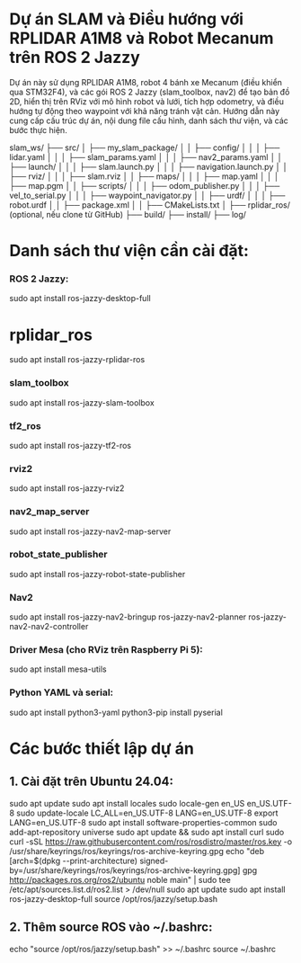 # Dự án SLAM và Điều hướng với RPLIDAR A1M8 và Robot Mecanum trên ROS 2 Jazzy

Dự án này sử dụng RPLIDAR A1M8, robot 4 bánh xe Mecanum (điều khiển qua STM32F4), và các gói ROS 2 Jazzy (slam_toolbox, nav2) để tạo bản đồ 2D, hiển thị trên RViz với mô hình robot và lưới, tích hợp odometry, và điều hướng tự động theo waypoint với khả năng tránh vật cản. Hướng dẫn này cung cấp cấu trúc dự án, nội dung file cấu hình, danh sách thư viện, và các bước thực hiện.

slam_ws/
├── src/
│   ├── my_slam_package/
│   │   ├── config/
│   │   │   ├── lidar.yaml
│   │   │   ├── slam_params.yaml
│   │   │   ├── nav2_params.yaml
│   │   ├── launch/
│   │   │   ├── slam.launch.py
│   │   │   ├── navigation.launch.py
│   │   ├── rviz/
│   │   │   ├── slam.rviz
│   │   ├── maps/
│   │   │   ├── map.yaml
│   │   │   ├── map.pgm
│   │   ├── scripts/
│   │   │   ├── odom_publisher.py
│   │   │   ├── vel_to_serial.py
│   │   │   ├── waypoint_navigator.py
│   │   ├── urdf/
│   │   │   ├── robot.urdf
│   │   ├── package.xml
│   │   ├── CMakeLists.txt
│   ├── rplidar_ros/ (optional, nếu clone từ GitHub)
├── build/
├── install/
├── log/


# Danh sách thư viện cần cài đặt: 
### ROS 2 Jazzy:
sudo apt install ros-jazzy-desktop-full
# rplidar_ros
sudo apt install ros-jazzy-rplidar-ros
### slam_toolbox 
sudo apt install ros-jazzy-slam-toolbox
### tf2_ros
sudo apt install ros-jazzy-tf2-ros
### rviz2
sudo apt install ros-jazzy-rviz2
### nav2_map_server
sudo apt install ros-jazzy-nav2-map-server
### robot_state_publisher
sudo apt install ros-jazzy-robot-state-publisher
### Nav2
sudo apt install ros-jazzy-nav2-bringup ros-jazzy-nav2-planner ros-jazzy-nav2-nav2-controller
### Driver Mesa (cho RViz trên Raspberry Pi 5):
sudo apt install mesa-utils
### Python YAML và serial:
sudo apt install python3-yaml
python3-pip install pyserial

# Các bước thiết lập dự án
## 1. Cài đặt trên Ubuntu 24.04:

sudo apt update
sudo apt install locales
sudo locale-gen en_US en_US.UTF-8
sudo update-locale LC_ALL=en_US.UTF-8 LANG=en_US.UTF-8
export LANG=en_US.UTF-8
sudo apt install software-properties-common
sudo add-apt-repository universe
sudo apt update && sudo apt install curl
sudo curl -sSL https://raw.githubusercontent.com/ros/rosdistro/master/ros.key -o /usr/share/keyrings/ros/keyrings/ros-archive-keyring.gpg
echo "deb [arch=$(dpkg --print-architecture) signed-by=/usr/share/keyrings/ros/keyrings/ros-archive-keyring.gpg] gpg http://packages.ros.org/ros2/ubuntu noble main" | sudo tee /etc/apt/sources.list.d/ros2.list > /dev/null
sudo apt update
sudo apt install ros-jazzy-desktop-full
source /opt/ros/jazzy/setup.bash

## 2. Thêm source ROS vào ~/.bashrc:
echo "source /opt/ros/jazzy/setup.bash" >> ~/.bashrc
source ~/.bashrc


